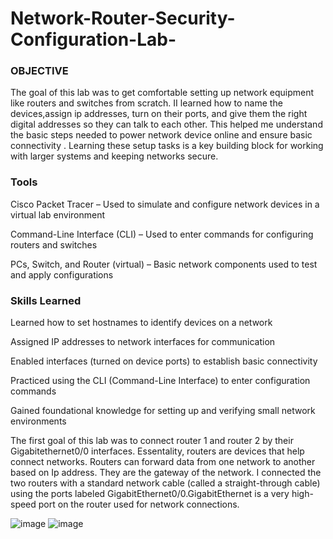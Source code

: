 # Network-Router-Security-Configuration-Lab-

### OBJECTIVE
The goal of this lab was to get comfortable setting up network equipment like routers and switches from scratch. II learned how to name the devices,assign ip addresses, turn on their ports, and give them the right digital addresses so they can talk to each other. This helped me understand the basic steps needed to power network device online and ensure basic connectivity . Learning these setup tasks is a key building block for working with larger systems and keeping networks secure.

### Tools 
Cisco Packet Tracer – Used to simulate and configure network devices in a virtual lab environment

Command-Line Interface (CLI) – Used to enter commands for configuring routers and switches

PCs, Switch, and Router (virtual) – Basic network components used to test and apply configurations

###  Skills Learned
Learned how to set hostnames to identify devices on a network

Assigned IP addresses to network interfaces for communication

Enabled interfaces (turned on device ports) to establish basic connectivity

Practiced using the CLI (Command-Line Interface) to enter configuration commands

Gained foundational knowledge for setting up and verifying small network environments



The first goal of this lab was to connect router 1 and router 2 by their Gigabitethernet0/0 interfaces. Essentality, routers are devices that help connect networks. Routers can forward data from one network to another based on Ip address. They are the gateway of the network. 
I connected the two routers with a standard network cable (called a straight-through cable) using the ports labeled GigabitEthernet0/0.GigabitEthernet is a very high-speed port on the router used for network connections.


![image](https://github.com/user-attachments/assets/ec64e3c3-1fec-428a-8ec9-454b4b67c224)                ![image](https://github.com/user-attachments/assets/d4d9a884-6ad9-4c31-aa2c-e30871920877)



